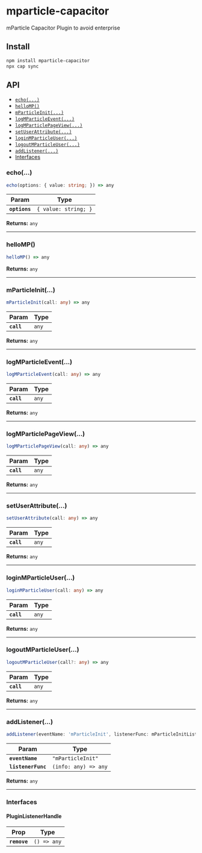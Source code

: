 # mparticle-capacitor

mParticle Capacitor Plugin to avoid enterprise

## Install

```bash
npm install mparticle-capacitor
npx cap sync
```

## API

<docgen-index>

* [`echo(...)`](#echo)
* [`helloMP()`](#hellomp)
* [`mParticleInit(...)`](#mparticleinit)
* [`logMParticleEvent(...)`](#logmparticleevent)
* [`logMParticlePageView(...)`](#logmparticlepageview)
* [`setUserAttribute(...)`](#setuserattribute)
* [`loginMParticleUser(...)`](#loginmparticleuser)
* [`logoutMParticleUser(...)`](#logoutmparticleuser)
* [`addListener(...)`](#addlistener)
* [Interfaces](#interfaces)

</docgen-index>

<docgen-api>
<!--Update the source file JSDoc comments and rerun docgen to update the docs below-->

### echo(...)

```typescript
echo(options: { value: string; }) => any
```

| Param         | Type                            |
| ------------- | ------------------------------- |
| **`options`** | <code>{ value: string; }</code> |

**Returns:** <code>any</code>

--------------------


### helloMP()

```typescript
helloMP() => any
```

**Returns:** <code>any</code>

--------------------


### mParticleInit(...)

```typescript
mParticleInit(call: any) => any
```

| Param      | Type             |
| ---------- | ---------------- |
| **`call`** | <code>any</code> |

**Returns:** <code>any</code>

--------------------


### logMParticleEvent(...)

```typescript
logMParticleEvent(call: any) => any
```

| Param      | Type             |
| ---------- | ---------------- |
| **`call`** | <code>any</code> |

**Returns:** <code>any</code>

--------------------


### logMParticlePageView(...)

```typescript
logMParticlePageView(call: any) => any
```

| Param      | Type             |
| ---------- | ---------------- |
| **`call`** | <code>any</code> |

**Returns:** <code>any</code>

--------------------


### setUserAttribute(...)

```typescript
setUserAttribute(call: any) => any
```

| Param      | Type             |
| ---------- | ---------------- |
| **`call`** | <code>any</code> |

**Returns:** <code>any</code>

--------------------


### loginMParticleUser(...)

```typescript
loginMParticleUser(call: any) => any
```

| Param      | Type             |
| ---------- | ---------------- |
| **`call`** | <code>any</code> |

**Returns:** <code>any</code>

--------------------


### logoutMParticleUser(...)

```typescript
logoutMParticleUser(call?: any) => any
```

| Param      | Type             |
| ---------- | ---------------- |
| **`call`** | <code>any</code> |

**Returns:** <code>any</code>

--------------------


### addListener(...)

```typescript
addListener(eventName: 'mParticleInit', listenerFunc: mParticleInitListener) => Promise<PluginListenerHandle> & PluginListenerHandle
```

| Param              | Type                               |
| ------------------ | ---------------------------------- |
| **`eventName`**    | <code>"mParticleInit"</code>       |
| **`listenerFunc`** | <code>(info: any) =&gt; any</code> |

**Returns:** <code>any</code>

--------------------


### Interfaces


#### PluginListenerHandle

| Prop         | Type                      |
| ------------ | ------------------------- |
| **`remove`** | <code>() =&gt; any</code> |

</docgen-api>

